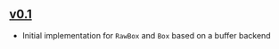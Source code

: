 ## [v0.1](https://docs.rs/storages/0.1)

- Initial implementation for `RawBox` and `Box` based on a buffer backend
